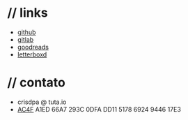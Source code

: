 # // links
- [github](https://github.com/crdpa/)
- [gitlab](https://gitlab.com/crdpa/)
- [goodreads](https://www.goodreads.com/user/show/55958511-crdpa)
- [letterboxd](https://letterboxd.com/crdpa/)

# // contato
- crisdpa @ tuta.io
- [AC4F](/pubkey.asc) A1ED 66A7 293C 0DFA DD11 5178 6924 9446 17E3
